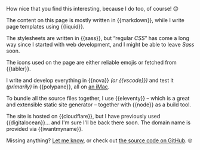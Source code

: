 How nice that you find this interesting, because I do too, of course! <span aria-hidden="true">😊</span>

The content on this page is mostly written in {{markdown}}, while I write page templates using {{liquid}}.

The stylesheets are written in {{sass}}, but &ldquo;regular <i>CSS</i>&rdquo; has come a long way since I started with web development, and I might be able to leave <i>Sass</i> soon.

The icons used on the page are either reliable emojis or fetched from {{tabler}}.

I write and develop everything in {{nova}} <i>(or {{vscode}})</i> and test it <i>(primarily)</i> in {{polypane}}, all on [an iMac](https://www.apple.com/imac/).

To bundle all the source files together, I use {{eleventy}} – which is a great and extensible static site generator – together with {{node}} as a build tool.

The site is hosted on {{cloudflare}}, but I have previously used {{digitalocean}}… and I'm sure I'll be back there soon. The domain name is provided via {{iwantmyname}}.

Missing anything? [Let me know](/en/contact/), or check out [the source code on GitHub](https://github.com/oscarpalmer/oscarpalmer.se). <span aria-hidden="true">🤓</span>
